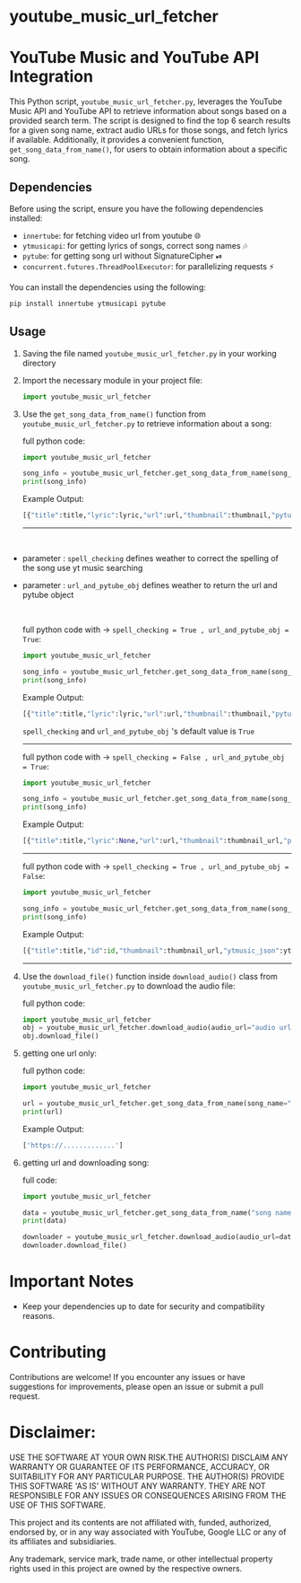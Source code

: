 # youtube_music_url_fetcher

# YouTube Music and YouTube API Integration

This Python script, `youtube_music_url_fetcher.py`, leverages the YouTube Music API and YouTube API to retrieve information about songs based on a provided search term. The script is designed to find the top 6 search results for a given song name, extract audio URLs for those songs, and fetch lyrics if available. Additionally, it provides a convenient function, `get_song_data_from_name()`, for users to obtain information about a specific song.

## Dependencies

Before using the script, ensure you have the following dependencies installed:

- `innertube`: for fetching video url from youtube 🌐
- `ytmusicapi`: for getting lyrics of songs, correct song names 🎶
- `pytube`: for getting song url without SignatureCipher ⏯
- `concurrent.futures.ThreadPoolExecutor`: for parallelizing requests ⚡

You can install the dependencies using the following:

```bash
pip install innertube ytmusicapi pytube
```

## Usage
1. Saving the file named `youtube_music_url_fetcher.py` in your working directory
   
2. Import the necessary module in your project file:

   ```python
   import youtube_music_url_fetcher
   ```
   
3. Use the `get_song_data_from_name()` function from `youtube_music_url_fetcher.py` to retrieve information about a song:

   full python code: 
   ```python
   import youtube_music_url_fetcher

   song_info = youtube_music_url_fetcher.get_song_data_from_name(song_name="song name ")
   print(song_info)
   ```

   Example Output:
   
   ```python
   [{"title":title,"lyric":lyric,"url":url,"thumbnail":thumbnail,"pytube_obj":pytube_obj}]
   ```
   
   ***
   <br>
   
- parameter : `spell_checking` defines weather to correct the spelling of the song use yt music searching 

- parameter : `url_and_pytube_obj` defines weather to return the url and pytube object

   <br>

   full python code with -> `spell_checking = True , url_and_pytube_obj = True`: 

   
   ```python
   import youtube_music_url_fetcher

   song_info = youtube_music_url_fetcher.get_song_data_from_name(song_name="song name",spell_checking=True,url_and_pytube_obj=True)
   print(song_info)
   ```

   Example Output:

   ```python
   [{"title":title,"lyric":lyric,"url":url,"thumbnail":thumbnail,"pytube_obj":pytube_obj}]
   ```

   `spell_checking` and `url_and_pytube_obj` 's default value is `True`

   ***

   
   full python code with -> `spell_checking = False , url_and_pytube_obj = True`: 

   
   ```python
   import youtube_music_url_fetcher

   song_info = youtube_music_url_fetcher.get_song_data_from_name(song_name="song name",spell_checking=False,url_and_pytube_obj=True)
   print(song_info)
   ```

   Example Output:

   ```python
   [{"title":title,"lyric":None,"url":url,"thumbnail":thumbnail_url,"pytube_obj":pytube_obj}]
   ```

   ***


   full python code with -> `spell_checking = True , url_and_pytube_obj = False`: 

   
   ```python
   import youtube_music_url_fetcher

   song_info = youtube_music_url_fetcher.get_song_data_from_name(song_name="song name",spell_checking=True,url_and_pytube_obj=False)
   print(song_info)
   ```

   Example Output:

   ```python
   [{"title":title,"id":id,"thumbnail":thumbnail_url,"ytmusic_json":ytm}]
   ```

   ***

   
4. Use the `download_file()` function inside `download_audio()` class from `youtube_music_url_fetcher.py` to download the audio file:

   full python code: 
   ```python
   import youtube_music_url_fetcher
   obj = youtube_music_url_fetcher.download_audio(audio_url="audio url extracted using this lib",file_name="name of file",del_file="for deleting the existing file with the same file name // pass a bool(True/False)")
   obj.download_file()
   ```
5. getting one url only:

   full python code: 
   ```python
   import youtube_music_url_fetcher

   url = youtube_music_url_fetcher.get_song_data_from_name(song_name="song name", url_only=True)
   print(url)
   ```

   Example Output:

   ```python
   ['https://.............']
   ```
   
6. getting url and downloading song:
   
   full code:
   ```python
   import youtube_music_url_fetcher
   
   data = youtube_music_url_fetcher.get_song_data_from_name("song name ")
   print(data)
   
   downloader = youtube_music_url_fetcher.download_audio(audio_url=data[0]['url'],file_name="hi0.mp3",del_file=True)
   downloader.download_file()
   ```
   
# Important Notes

- Keep your dependencies up to date for security and compatibility reasons.

# Contributing

Contributions are welcome! If you encounter any issues or have suggestions for improvements, please open an issue or submit a pull request.


# Disclaimer:

USE THE SOFTWARE AT YOUR OWN RISK.THE AUTHOR(S) DISCLAIM ANY WARRANTY OR GUARANTEE OF ITS PERFORMANCE, ACCURACY, OR SUITABILITY FOR ANY PARTICULAR PURPOSE.
THE AUTHOR(S) PROVIDE THIS SOFTWARE 'AS IS' WITHOUT ANY WARRANTY. THEY ARE NOT RESPONSIBLE FOR ANY ISSUES OR CONSEQUENCES ARISING FROM THE USE OF THIS SOFTWARE.

This project and its contents are not affiliated with, funded, authorized, endorsed by, or in any way associated with YouTube, Google LLC or any of its affiliates and subsidiaries.

Any trademark, service mark, trade name, or other intellectual property rights used in this project are owned by the respective owners.
